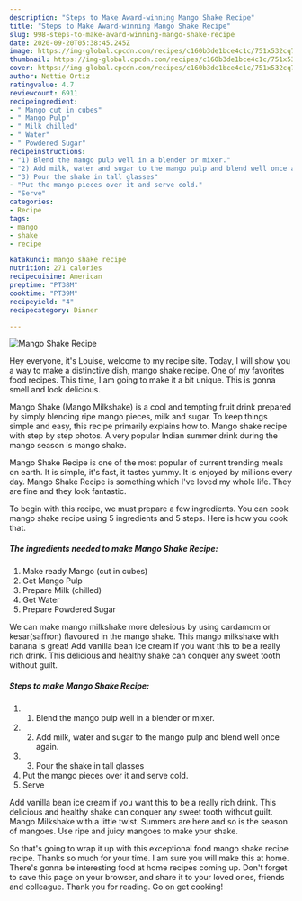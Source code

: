 ```yaml
---
description: "Steps to Make Award-winning Mango Shake Recipe"
title: "Steps to Make Award-winning Mango Shake Recipe"
slug: 998-steps-to-make-award-winning-mango-shake-recipe
date: 2020-09-20T05:38:45.245Z
image: https://img-global.cpcdn.com/recipes/c160b3de1bce4c1c/751x532cq70/mango-shake-recipe-recipe-main-photo.jpg
thumbnail: https://img-global.cpcdn.com/recipes/c160b3de1bce4c1c/751x532cq70/mango-shake-recipe-recipe-main-photo.jpg
cover: https://img-global.cpcdn.com/recipes/c160b3de1bce4c1c/751x532cq70/mango-shake-recipe-recipe-main-photo.jpg
author: Nettie Ortiz
ratingvalue: 4.7
reviewcount: 6911
recipeingredient:
- " Mango cut in cubes"
- " Mango Pulp"
- " Milk chilled"
- " Water"
- " Powdered Sugar"
recipeinstructions:
- "1) Blend the mango pulp well in a blender or mixer."
- "2) Add milk, water and sugar to the mango pulp and blend well once again."
- "3) Pour the shake in tall glasses"
- "Put the mango pieces over it and serve cold."
- "Serve"
categories:
- Recipe
tags:
- mango
- shake
- recipe

katakunci: mango shake recipe 
nutrition: 271 calories
recipecuisine: American
preptime: "PT38M"
cooktime: "PT39M"
recipeyield: "4"
recipecategory: Dinner

---
```



![Mango Shake Recipe](https://img-global.cpcdn.com/recipes/c160b3de1bce4c1c/751x532cq70/mango-shake-recipe-recipe-main-photo.jpg)

Hey everyone, it's Louise, welcome to my recipe site. Today, I will show you a way to make a distinctive dish, mango shake recipe. One of my favorites food recipes. This time, I am going to make it a bit unique. This is gonna smell and look delicious.

Mango Shake (Mango Milkshake) is a cool and tempting fruit drink prepared by simply blending ripe mango pieces, milk and sugar. To keep things simple and easy, this recipe primarily explains how to. Mango shake recipe with step by step photos. A very popular Indian summer drink during the mango season is mango shake.

Mango Shake Recipe is one of the most popular of current trending meals on earth. It is simple, it's fast, it tastes yummy. It is enjoyed by millions every day. Mango Shake Recipe is something which I've loved my whole life. They are fine and they look fantastic.


To begin with this recipe, we must prepare a few ingredients. You can cook mango shake recipe using 5 ingredients and 5 steps. Here is how you cook that.

<!--inarticleads1-->

##### The ingredients needed to make Mango Shake Recipe:

1. Make ready  Mango (cut in cubes)
1. Get  Mango Pulp
1. Prepare  Milk (chilled)
1. Get  Water
1. Prepare  Powdered Sugar


We can make mango milkshake more delesious by using cardamom or kesar(saffron) flavoured in the mango shake. This mango milkshake with banana is great! Add vanilla bean ice cream if you want this to be a really rich drink. This delicious and healthy shake can conquer any sweet tooth without guilt. 

<!--inarticleads2-->

##### Steps to make Mango Shake Recipe:

1. 1) Blend the mango pulp well in a blender or mixer.
1. 2) Add milk, water and sugar to the mango pulp and blend well once again.
1. 3) Pour the shake in tall glasses
1. Put the mango pieces over it and serve cold.
1. Serve


Add vanilla bean ice cream if you want this to be a really rich drink. This delicious and healthy shake can conquer any sweet tooth without guilt. Mango Milkshake with a little twist. Summers are here and so is the season of mangoes. Use ripe and juicy mangoes to make your shake. 

So that's going to wrap it up with this exceptional food mango shake recipe recipe. Thanks so much for your time. I am sure you will make this at home. There's gonna be interesting food at home recipes coming up. Don't forget to save this page on your browser, and share it to your loved ones, friends and colleague. Thank you for reading. Go on get cooking!
